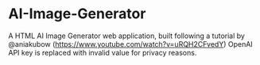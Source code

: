 # AI-Image-Generator
A HTML AI Image Generator web application, built following a tutorial by @aniakubow (https://www.youtube.com/watch?v=uRQH2CFvedY)
OpenAI API key is replaced with invalid value for privacy reasons.
